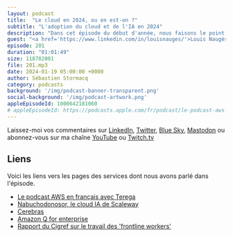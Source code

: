 ```yaml
---
layout: podcast
title:  "Le cloud en 2024, ou en est-on ?"
subtitle: "L'adoption du cloud et de l'IA en 2024"
description: "Dans cet épisode du début d'année, nous faisons le point sur l'état de l'adoption du cloud en France en 2024, tant par les entreprises que par le secteur public. Nous parlons des infrastructures, des applications, des données et de la souveraineté du cloud. Nous terminons par évoquer les changements que vont induire l'intelligence artificielle générative. Quels impacts pouvons-nous attendre sur les emplois et la manière dont nous allons travailler dans le futur ?"
guest: "<a href='https://www.linkedin.com/in/louisnauges/'>Louis Naugès</a>, Co-fondateur et Chief Strategy Officer, Wizy.io"
episode: 201
duration: "01:01:49" 
size: 118702001
file: 201.mp3
date: 2024-01-19 05:00:00 +0000
author: Sébastien Stormacq
category: podcasts
background: '/img/podcast-banner-transparent.png'
social-background: '/img/podcast-artwork.png'
appleEpisodeId: 1000642181060
# appleEpisodeId: https://podcasts.apple.com/fr/podcast/le-podcast-aws-en-français/id1452118442
---
```


Laissez-moi vos commentaires sur [LinkedIn](https://www.linkedin.com/in/sebastienstormacq/), [Twitter](https://twitter.com/sebsto), [Blue Sky](https://bsky.app/profile/sebsto.bsky.social), [Mastodon](https://awscommunity.social/@sebsto) ou abonnez-vous sur ma chaîne [YouTube](https://www.youtube.com/sebsto) ou [Twitch.tv](https://www.twitch.tv/sebAWS)

## Liens

Voici les liens vers les pages des services dont nous avons parlé dans l'épisode.

- [Le podcast AWS en français avec Terega](https://www.stormacq.com/podcasts/episode_033/index.html)
- [Nabuchodonosor, le cloud IA de Scaleway](https://www.scaleway.com/fr/news/scaleway-detaille-loffre-de-son-supercalculateur-dedie-a-lia-nabuchodonosor-base-sur-linfrastructure-nvidia-dgx-h100/)
- [Cerebras](https://www.cerebras.net/)
- [Amazon Q for enterprise](https://docs.aws.amazon.com/amazonq/latest/business-use-dg/what-is.html)
- [Rapport du Cigref sur le travail des 'frontline workers'](https://www.cigref.fr/numerisation-de-lenvironnement-de-travail-des-frontline-workers-note-de-synthese)

